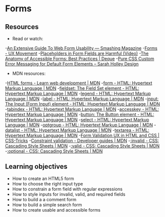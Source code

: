 # Forms
## Resources
- Read or watch:

-[An Extensive Guide To Web Form Usability — Smashing Magazine](https://www.smashingmagazine.com/2011/11/extensive-guide-web-form-usability/)
-[Forms - UX Movement](https://uxmovement.com/category/forms/)
-[Placeholders in Form Fields are Harmful (Video)](https://www.nngroup.com/videos/placeholders-form-fields/)
-[The Anatomy of Accessible Forms: Best Practices | Deque](https://www.deque.com/blog/anatomy-of-accessible-forms-best-practices/)
-[Pure CSS Custom Error Messaging for Default Form Elements – Sarah Holley Design](https://sarahholleydesign.com/pure-css-custom-error-messaging-for-default-form-elements/)

- MDN resources:

-[HTML forms - Learn web development | MDN](https://developer.mozilla.org/en-US/docs/Learn/Forms)
-[form - HTML: Hypertext Markup Language | MDN](https://developer.mozilla.org/en-US/docs/Web/HTML/Element/form)
-[fieldset: The Field Set element - HTML: Hypertext Markup Language | MDN](https://developer.mozilla.org/en-US/docs/Web/HTML/Element/fieldset)
-[legend - HTML: Hypertext Markup Language | MDN](https://developer.mozilla.org/en-US/docs/Web/HTML/Element/legend)
-[label - HTML: Hypertext Markup Language | MDN](https://developer.mozilla.org/en-US/docs/Web/HTML/Element/label)
-[input: The Input (Form Input) element - HTML: Hypertext Markup Language | MDN](https://developer.mozilla.org/en-US/docs/Web/HTML/Element/input)
-[tabindex - HTML: Hypertext Markup Language | MDN](https://developer.mozilla.org/en-US/docs/Web/HTML/Global_attributes/tabindex)
-[accesskey - HTML: Hypertext Markup Language | MDN](https://developer.mozilla.org/en-US/docs/Web/HTML/Global_attributes/accesskey)
-[button: The Button element - HTML: Hypertext Markup Language | MDN](https://developer.mozilla.org/en-US/docs/Web/HTML/Element/button)
-[select - HTML: Hypertext Markup Language | MDN](https://developer.mozilla.org/en-US/docs/Web/HTML/Element/select)
-[optgroup - HTML: Hypertext Markup Language | MDN](https://developer.mozilla.org/en-US/docs/Web/HTML/Element/optgroup)
-[datalist - HTML: Hypertext Markup Language | MDN](https://developer.mozilla.org/en-US/docs/Web/HTML/Element/datalist)
-[textarea - HTML: Hypertext Markup Language | MDN](https://developer.mozilla.org/en-US/docs/Web/HTML/Element/textarea)
-[Form Validation UX in HTML and CSS | CSS-Tricks](https://css-tricks.com/form-validation-ux-html-css/)
-[Constraint validation - Developer guides | MDN](https://developer.mozilla.org/en-US/docs/Web/HTML/Constraint_validation)
-[:invalid - CSS: Cascading Style Sheets | MDN](https://developer.mozilla.org/en-US/docs/Web/CSS/:invalid)
-[:valid - CSS: Cascading Style Sheets | MDN](https://developer.mozilla.org/en-US/docs/Web/CSS/:valid)
-[:optional - CSS: Cascading Style Sheets | MDN](https://developer.mozilla.org/en-US/docs/Web/CSS/:optional)

## Learning objectives

- How to create an HTML5 form
- How to choose the right input type
- How to constrain a form field with regular expressions
- How to style inputs for invalid, valid, and required fields
- How to build a a comment form
- How to build a simple search form
- How to create usable and accessible forms
